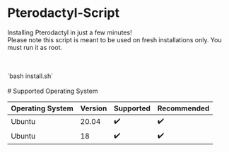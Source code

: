 # Pterodactyl-Script
Installing Pterodactyl in just a few minutes! <br />
Please note this script is meant to be used on fresh installations only. You must run it as root. <br />
<br />

<br /> 
`bash install.sh` <br />
<br />
# Supported Operating System


| Operating System  | Version  | Supported            | Recommended        |
| ----------------- | -------- | -------------------- | ------------------ | 
| Ubuntu            | 20.04    | :heavy_check_mark:   | :heavy_check_mark: |
| Ubuntu            | 18       | :heavy_check_mark:   | :heavy_check_mark: |                
